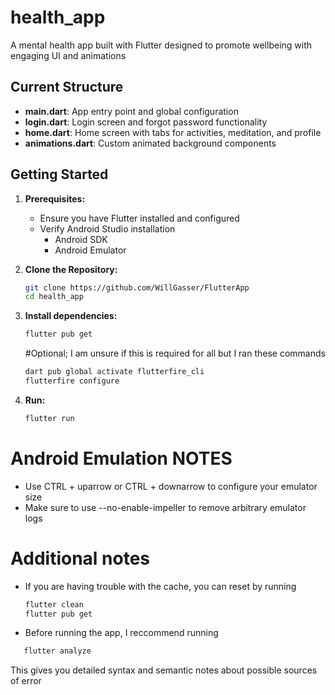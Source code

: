 # health_app

A mental health app built with Flutter designed to promote wellbeing with engaging UI and animations

## Current Structure

- **main.dart**: App entry point and global configuration
- **login.dart**: Login screen and forgot password functionality
- **home.dart**: Home screen with tabs for activities, meditation, and profile
- **animations.dart**: Custom animated background components

## Getting Started

1. **Prerequisites:**  
   - Ensure you have Flutter installed and configured
   - Verify Android Studio installation
        - Android SDK
        - Android Emulator
        

2. **Clone the Repository:**  
   ```bash
   git clone https://github.com/WillGasser/FlutterApp
   cd health_app

3. **Install dependencies:**
   ```bash
   flutter pub get

   ```
   #Optional; I am unsure if this is required for all but I ran these commands
   ```bash
   dart pub global activate flutterfire_cli
   flutterfire configure
   ```
4. **Run:**
    ```bash
    flutter run
    ```

# Android Emulation NOTES
- Use CTRL + uparrow or CTRL + downarrow to configure your emulator size
- Make sure to use --no-enable-impeller to remove arbitrary emulator logs

# Additional notes
- If you are having trouble with the cache, you can reset by running
   ```bash
   flutter clean
   flutter pub get
   ```
- Before running the app, I reccommend running
```bash
   flutter analyze
   ```
   This gives you detailed syntax and semantic notes about possible sources of error


